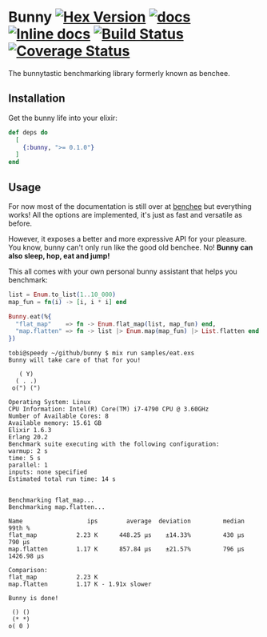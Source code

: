 # Bunny [![Hex Version](https://img.shields.io/hexpm/v/bunny.svg)](https://hex.pm/packages/benchee) [![docs](https://img.shields.io/badge/docs-hexpm-blue.svg)](https://hexdocs.pm/benchee/) [![Inline docs](http://inch-ci.org/github/PragTob/benchee.svg)](http://inch-ci.org/github/PragTob/benchee) [![Build Status](https://travis-ci.org/PragTob/benchee.svg?branch=master)](https://travis-ci.org/PragTob/benchee) [![Coverage Status](https://coveralls.io/repos/github/PragTob/benchee/badge.svg?branch=master)](https://coveralls.io/github/PragTob/benchee?branch=master)

The bunnytastic benchmarking library formerly known as benchee.

## Installation

Get the bunny life into your elixir:

```elixir
def deps do
  [
    {:bunny, ">= 0.1.0"}
  ]
end
```

## Usage

For now most of the documentation is still over at [benchee](https://github.com/PragTob/benchee) but everything works! All the options are implemented, it's just as fast and versatile as before.

However, it exposes a better and more expressive API for your pleasure. You know, bunny can't only run like the good old benchee. No! **Bunny can also sleep, hop, eat and jump!**

This all comes with your own personal bunny assistant that helps you benchmark:

```elixir
list = Enum.to_list(1..10_000)
map_fun = fn(i) -> [i, i * i] end

Bunny.eat(%{
  "flat_map"    => fn -> Enum.flat_map(list, map_fun) end,
  "map.flatten" => fn -> list |> Enum.map(map_fun) |> List.flatten end
})
```

```
tobi@speedy ~/github/bunny $ mix run samples/eat.exs 
Bunny will take care of that for you!

   ( Y)
  ( . .)
 o(") (")

Operating System: Linux
CPU Information: Intel(R) Core(TM) i7-4790 CPU @ 3.60GHz
Number of Available Cores: 8
Available memory: 15.61 GB
Elixir 1.6.3
Erlang 20.2
Benchmark suite executing with the following configuration:
warmup: 2 s
time: 5 s
parallel: 1
inputs: none specified
Estimated total run time: 14 s


Benchmarking flat_map...
Benchmarking map.flatten...

Name                  ips        average  deviation         median         99th %
flat_map           2.23 K      448.25 μs    ±14.33%         430 μs         790 μs
map.flatten        1.17 K      857.84 μs    ±21.57%         796 μs     1426.98 μs

Comparison: 
flat_map           2.23 K
map.flatten        1.17 K - 1.91x slower

Bunny is done!

 () ()
 (* *)
o( 0 )
```

